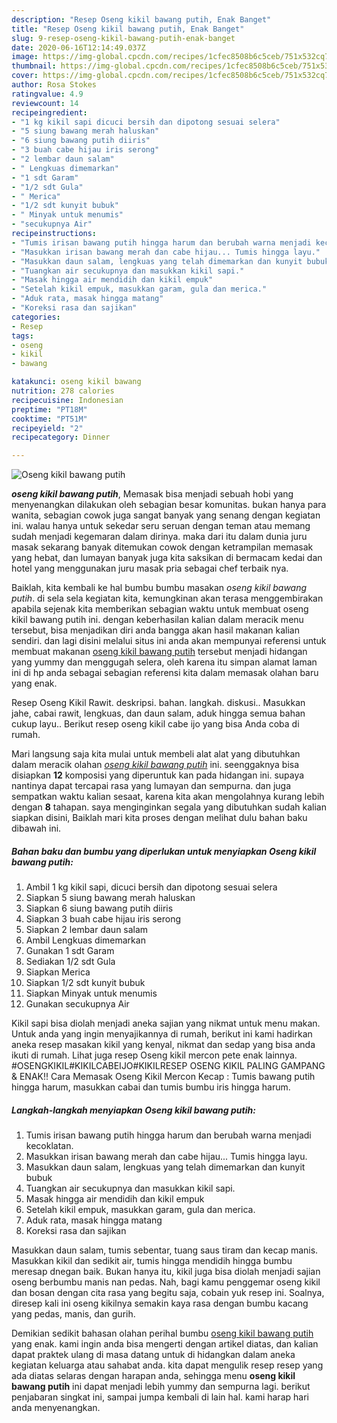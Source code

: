 ```yaml
---
description: "Resep Oseng kikil bawang putih, Enak Banget"
title: "Resep Oseng kikil bawang putih, Enak Banget"
slug: 9-resep-oseng-kikil-bawang-putih-enak-banget
date: 2020-06-16T12:14:49.037Z
image: https://img-global.cpcdn.com/recipes/1cfec8508b6c5ceb/751x532cq70/oseng-kikil-bawang-putih-foto-resep-utama.jpg
thumbnail: https://img-global.cpcdn.com/recipes/1cfec8508b6c5ceb/751x532cq70/oseng-kikil-bawang-putih-foto-resep-utama.jpg
cover: https://img-global.cpcdn.com/recipes/1cfec8508b6c5ceb/751x532cq70/oseng-kikil-bawang-putih-foto-resep-utama.jpg
author: Rosa Stokes
ratingvalue: 4.9
reviewcount: 14
recipeingredient:
- "1 kg kikil sapi dicuci bersih dan dipotong sesuai selera"
- "5 siung bawang merah haluskan"
- "6 siung bawang putih diiris"
- "3 buah cabe hijau iris serong"
- "2 lembar daun salam"
- " Lengkuas dimemarkan"
- "1 sdt Garam"
- "1/2 sdt Gula"
- " Merica"
- "1/2 sdt kunyit bubuk"
- " Minyak untuk menumis"
- "secukupnya Air"
recipeinstructions:
- "Tumis irisan bawang putih hingga harum dan berubah warna menjadi kecoklatan."
- "Masukkan irisan bawang merah dan cabe hijau... Tumis hingga layu."
- "Masukkan daun salam, lengkuas yang telah dimemarkan dan kunyit bubuk"
- "Tuangkan air secukupnya dan masukkan kikil sapi."
- "Masak hingga air mendidih dan kikil empuk"
- "Setelah kikil empuk, masukkan garam, gula dan merica."
- "Aduk rata, masak hingga matang"
- "Koreksi rasa dan sajikan"
categories:
- Resep
tags:
- oseng
- kikil
- bawang

katakunci: oseng kikil bawang 
nutrition: 278 calories
recipecuisine: Indonesian
preptime: "PT18M"
cooktime: "PT51M"
recipeyield: "2"
recipecategory: Dinner

---
```



![Oseng kikil bawang putih](https://img-global.cpcdn.com/recipes/1cfec8508b6c5ceb/751x532cq70/oseng-kikil-bawang-putih-foto-resep-utama.jpg)

<b><i>oseng kikil bawang putih</i></b>, Memasak bisa menjadi sebuah hobi yang menyenangkan dilakukan oleh sebagian besar komunitas. bukan hanya para wanita, sebagian cowok juga sangat banyak yang senang dengan kegiatan ini. walau hanya untuk sekedar seru seruan dengan teman atau memang sudah menjadi kegemaran dalam dirinya. maka dari itu dalam dunia juru masak sekarang banyak ditemukan cowok dengan ketrampilan memasak yang hebat, dan lumayan banyak juga kita saksikan di bermacam kedai dan hotel yang menggunakan juru masak pria sebagai chef terbaik nya.

Baiklah, kita kembali ke hal bumbu bumbu masakan <i>oseng kikil bawang putih</i>. di sela sela kegiatan kita, kemungkinan akan terasa menggembirakan apabila sejenak kita memberikan sebagian waktu untuk membuat oseng kikil bawang putih ini. dengan keberhasilan kalian dalam meracik menu tersebut, bisa menjadikan diri anda bangga akan hasil makanan kalian sendiri. dan lagi disini melalui situs ini anda akan mempunyai referensi untuk membuat makanan <u>oseng kikil bawang putih</u> tersebut menjadi hidangan yang yummy dan menggugah selera, oleh karena itu simpan alamat laman ini di hp anda sebagai sebagian referensi kita dalam memasak olahan baru yang enak.

Resep Oseng Kikil Rawit. deskripsi. bahan. langkah. diskusi.. Masukkan jahe, cabai rawit, lengkuas, dan daun salam, aduk hingga semua bahan cukup layu.. Berikut resep oseng kikil cabe ijo yang bisa Anda coba di rumah.


Mari langsung saja kita mulai untuk membeli alat alat yang dibutuhkan dalam meracik olahan <u><i>oseng kikil bawang putih</i></u> ini. seenggaknya bisa disiapkan <b>12</b> komposisi yang diperuntuk kan pada hidangan ini. supaya nantinya dapat tercapai rasa yang lumayan dan sempurna. dan juga sempatkan waktu kalian sesaat, karena kita akan mengolahnya kurang lebih dengan <b>8</b> tahapan. saya menginginkan segala yang dibutuhkan sudah kalian siapkan disini, Baiklah mari kita proses dengan melihat dulu bahan baku dibawah ini.

<!--inarticleads1-->

##### Bahan baku dan bumbu yang diperlukan untuk menyiapkan Oseng kikil bawang putih:

1. Ambil 1 kg kikil sapi, dicuci bersih dan dipotong sesuai selera
1. Siapkan 5 siung bawang merah haluskan
1. Siapkan 6 siung bawang putih diiris
1. Siapkan 3 buah cabe hijau iris serong
1. Siapkan 2 lembar daun salam
1. Ambil  Lengkuas dimemarkan
1. Gunakan 1 sdt Garam
1. Sediakan 1/2 sdt Gula
1. Siapkan  Merica
1. Siapkan 1/2 sdt kunyit bubuk
1. Siapkan  Minyak untuk menumis
1. Gunakan secukupnya Air


Kikil sapi bisa diolah menjadi aneka sajian yang nikmat untuk menu makan. Untuk anda yang ingin menyajikannya di rumah, berikut ini kami hadirkan aneka resep masakan kikil yang kenyal, nikmat dan sedap yang bisa anda ikuti di rumah. Lihat juga resep Oseng kikil mercon pete enak lainnya. #OSENGKIKIL#KIKILCABEIJO#KIKILRESEP OSENG KIKIL PALING GAMPANG &amp; ENAK!! Cara Memasak Oseng Kikil Mercon Kecap : Tumis bawang putih hingga harum, masukkan cabai dan tumis bumbu iris hingga harum. 

<!--inarticleads2-->

##### Langkah-langkah menyiapkan Oseng kikil bawang putih:

1. Tumis irisan bawang putih hingga harum dan berubah warna menjadi kecoklatan.
1. Masukkan irisan bawang merah dan cabe hijau... Tumis hingga layu.
1. Masukkan daun salam, lengkuas yang telah dimemarkan dan kunyit bubuk
1. Tuangkan air secukupnya dan masukkan kikil sapi.
1. Masak hingga air mendidih dan kikil empuk
1. Setelah kikil empuk, masukkan garam, gula dan merica.
1. Aduk rata, masak hingga matang
1. Koreksi rasa dan sajikan


Masukkan daun salam, tumis sebentar, tuang saus tiram dan kecap manis. Masukkan kikil dan sedikit air, tumis hingga mendidih hingga bumbu meresap dnegan baik. Bukan hanya itu, kikil juga bisa diolah menjadi sajian oseng berbumbu manis nan pedas. Nah, bagi kamu penggemar oseng kikil dan bosan dengan cita rasa yang begitu saja, cobain yuk resep ini. Soalnya, diresep kali ini oseng kikilnya semakin kaya rasa dengan bumbu kacang yang pedas, manis, dan gurih. 

Demikian sedikit bahasan olahan perihal bumbu <u>oseng kikil bawang putih</u> yang enak. kami ingin anda bisa mengerti dengan artikel diatas, dan kalian dapat praktek ulang di masa datang untuk di hidangkan dalam aneka kegiatan keluarga atau sahabat anda. kita dapat mengulik resep resep yang ada diatas selaras dengan harapan anda, sehingga menu <b>oseng kikil bawang putih</b> ini dapat menjadi lebih yummy dan sempurna lagi. berikut penjabaran singkat ini, sampai jumpa kembali di lain hal. kami harap hari anda menyenangkan.
